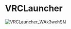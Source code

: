 # VRCLauncher
![VRCLauncher_WAk3wehSfJ](https://user-images.githubusercontent.com/86748455/159505766-f11bdf63-6117-4051-98c9-57f871d96fe8.png)
